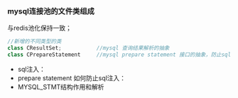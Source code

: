 ### mysql连接池的文件类组成

与redis池化保持一致；

```c++
//新增的不同类型的类
class CResultSet;			//mysql 查询结果解析的抽象
class CPrepareStatement		//mysql prepare statement 接口的抽象，防止sql注入
```





- sql注入：
- prepare statement 如何防止sql注入：
- MYSQL_STMT结构作用和解析